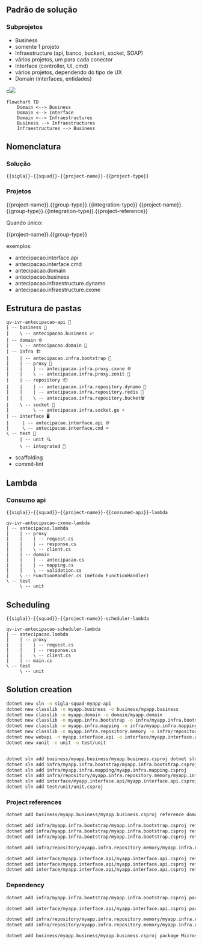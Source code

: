 ## Padrão de solução

### Subprojetos

- Business
-  somente 1 projeto
- Infraestructure (api, banco, buckent, socket, SOAP)
- vários projetos, um para cada conector
- Interface (controller, UI, cmd)
- vários projetos, dependendo do tipo de UX
- Domain (interfaces, entidades)


c[![](https://mermaid.ink/img/pako:eNp1kM1qwzAQhF9F7EmF5AVcKNhxC4Xm0h6rHDbW2hatVkI_hxDy7pFRDCklt_1GM4N2zzA4TdDAFNDP4uNTsRAxHyv2zqLhRRKil5Wenhcm1or_eLscDVOM1d3JlR_533kMGFPIQ8qBamonO-dSEdHXmBCvco_eG55W4U3uybpwWvhRc6Iw4nArbWXrzZpuv9Gbg9huX8Tun9Ld9cEGLIWysC7HOS8PCtJMlhQ0ZdQYfhQovhQf5uS-TjxAU7ahDQSXpxmaEX9joew1JuoNls_Zm3q5Aqf_ecQ?type=png)](https://mermaid.live/edit#pako:eNp1kM1qwzAQhF9F7EmF5AVcKNhxC4Xm0h6rHDbW2hatVkI_hxDy7pFRDCklt_1GM4N2zzA4TdDAFNDP4uNTsRAxHyv2zqLhRRKil5Wenhcm1or_eLscDVOM1d3JlR_533kMGFPIQ8qBamonO-dSEdHXmBCvco_eG55W4U3uybpwWvhRc6Iw4nArbWXrzZpuv9Gbg9huX8Tun9Ld9cEGLIWysC7HOS8PCtJMlhQ0ZdQYfhQovhQf5uS-TjxAU7ahDQSXpxmaEX9joew1JuoNls_Zm3q5Aqf_ecQ)
``` mermaid
flowchart TD
    Domain <--> Business
    Domain <--> Interface
    Domain <--> Infraestructures
    Business --> Infraestructures
    Infraestructures --> Business
```

## Nomenclatura

### Solução
`{{sigla}}-{{squad}}-{{project-name}}-{{project-type}}`

### Projetos

{{project-name}}.{{group-type}}.{{integration-type}}
{{project-name}}.{{group-type}}.{{integration-type}}.{{project-reference}}


Quando único:

{{project-name}}.{{group-type}}


exemplos:
- antecipacao.interface.api
- antecipacao.interface.cmd
- antecipacao.domain
- antecipacao.business
- antecipacao.infraestructure.dynamo
- antecipacao.infraestructure.cxone

## Estrutura de pastas
```
qv-ivr-antecipacao-api 🌳
| -- business 💼
|    \ -- antecipacao.business 📈
| -- domain 🌐
|    \ -- antecipacao.domain 📂
| -- infra 🏗️
|    | -- antecipacao.infra.bootstrap 🚀
|    | -- proxy 🌉
|    |    | -- antecipacao.infra.proxy.cxone 🌐
|    |    \ -- antecipacao.infra.proxy.zenit 🌟
|    | -- repository 📦
|    |    | -- antecipacao.infra.repository.dynamo 🧬
|    |    | -- antecipacao.infra.repository.redis 🧠
|    |    \ -- antecipacao.infra.repository.bucket🗑️
|    \ -- socket 🔌
|         \ -- antecipacao.infra.socket.ge ⚡
| -- interface 🖥️
|     | -- antecipacao.interface.api 🌐
|     \ -- antecipacao.interface.cmd ⌨️
\ -- test 🧪
     | -- unit 🔍
     \ -- integrated 🔗
```

- scaffolding
- commit-lint


## Lambda

### Consumo api
`{{sigla}}-{{squad}}-{{project-name}}-{{consumed-api}}-lambda`
```
qv-ivr-antecipacao-cxone-lambda
| -- antecipacao.lambda
|    | -- proxy
|    |    | -- request.cs
|    |    | -- response.cs
|    |    \ -- client.cs
|    | -- domain
|    |    | -- antecipacao.cs
|    |    | -- mapping.cs
|    |    \ -- validation.cs
|    \ -- FunctionHandler.cs (método FunctionHandler)
\ -- test
     \ -- unit
```

## Scheduling

`{{sigla}}-{{squad}}-{{project-name}}-scheduler-lambda`

```
qv-ivr-antecipacao-scheduler-lambda
| -- antecipacao.lambda
|    | -- proxy
|    |    | -- request.cs
|    |    | -- response.cs
|    |    \ -- client.cs
|    | -- main.cs
\ -- test
     \ -- unit
```

## Solution creation
``` bash
dotnet new sln -n sigla-squad-myapp-api
dotnet new classlib -n myapp.business -o business/myapp.business
dotnet new classlib -n myapp.domain -o domain/myapp.domain
dotnet new classlib -n myapp.infra.bootstrap -o infra/myapp.infra.bootstrap
dotnet new classlib -n myapp.infra.mapping -o infra/myapp.infra.mapping
dotnet new classlib -n myapp.infra.repository.memory -o infra/repository/myapp.infra.repository.memory
dotnet new webapi -n myapp.interface.api -o interface/myapp.interface.api
dotnet new xunit -n unit -o test/unit


dotnet sln add business/myapp.business/myapp.business.csproj dotnet sln add domain/myapp.domain/myapp.domain.csproj
dotnet sln add infra/myapp.infra.bootstrap/myapp.infra.bootstrap.csproj 
dotnet sln add infra/myapp.infra.mapping/myapp.infra.mapping.csproj 
dotnet sln add infra/repository/myapp.infra.repository.memory/myapp.infra.repository.memory.csproj 
dotnet sln add interface/myapp.interface.api/myapp.interface.api.csproj 
dotnet sln add test/unit/unit.csproj 
```

### Project references

``` bash
dotnet add business/myapp.business/myapp.business.csproj reference domain/myapp.domain/myapp.domain.csproj

dotnet add infra/myapp.infra.bootstrap/myapp.infra.bootstrap.csproj reference domain/myapp.domain/myapp.domain.csproj
dotnet add infra/myapp.infra.bootstrap/myapp.infra.bootstrap.csproj reference business/myapp.business/myapp.business.csproj
dotnet add infra/myapp.infra.bootstrap/myapp.infra.bootstrap.csproj reference infra/repository/myapp.infra.repository.memory/myapp.infra.repository.memory.csproj

dotnet add infra/repository/myapp.infra.repository.memory/myapp.infra.repository.memory.csproj reference domain/myapp.domain/myapp.domain.csproj

dotnet add interface/myapp.interface.api/myapp.interface.api.csproj reference business/myapp.business/myapp.business.csproj
dotnet add interface/myapp.interface.api/myapp.interface.api.csproj reference infra/myapp.infra.bootstrap/myapp.infra.bootstrap.csproj
dotnet add interface/myapp.interface.api/myapp.interface.api.csproj reference infra/myapp.infra.mapping/myapp.infra.mapping.csproj
```


### Dependency
``` bash
dotnet add infra/myapp.infra.bootstrap/myapp.infra.bootstrap.csproj package Microsoft.Extensions.DependencyInjection

dotnet add interface/myapp.interface.api/myapp.interface.api.csproj package AutoMapper --version 13.0.1

dotnet add infra/repository/myapp.infra.repository.memory/myapp.infra.repository.memory.csproj package AutoMapper --version 13.0.1
dotnet add infra/repository/myapp.infra.repository.memory/myapp.infra.repository.memory.csproj package Microsoft.EntityFrameworkCore.InMemory

dotnet add business/myapp.business/myapp.business.csproj package Microsoft.Extensions.Logging.Abstractions --version 8.0.1
```